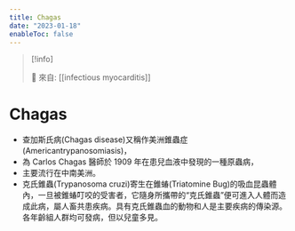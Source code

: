 ```yaml
---
title: Chagas
date: "2023-01-18"
enableToc: false
---
```


> [!info]
>
> 🌱 來自: [[infectious myocarditis]]

# Chagas

- 查加斯氏病(Chagas disease)又稱作美洲錐蟲症(Americantrypanosomiasis)，
- 為 Carlos Chagas 醫師於 1909 年在患兒血液中發現的一種原蟲病，
- 主要流行在中南美洲。
- 克氏錐蟲(Trypanosoma cruzi)寄生在錐蝽(Triatomine Bug)的吸血昆蟲體內，一旦被錐蝽叮咬的受害者，它隨身所攜帶的“克氏錐蟲”便可進入人體而造成此病，屬人畜共患疾病。具有克氏錐蟲血的動物和人是主要疾病的傳染源。各年齡組人群均可發病，但以兒童多見。
